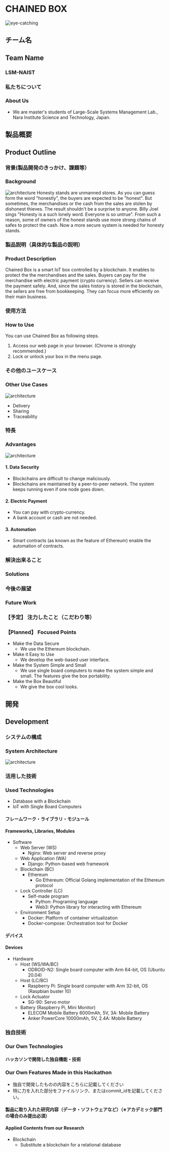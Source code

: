 # CHAINED BOX

<!-- [![IMAGE ALT TEXT HERE](https://jphacks.com/wp-content/uploads/2020/09/JPHACKS2020_ogp.jpg)](https://www.youtube.com/watch?v=G5rULR53uMk) -->

![eye-catching](./docs/eye-catching.jpeg)

## チーム名
## Team Name
### LSM-NAIST
### 私たちについて
### About Us
- We are master's students of Large-Scale Systems Management Lab., Nara Institute Science and Technology, Japan.
## 製品概要
## Product Outline
### 背景(製品開発のきっかけ、課題等） 
### Background
![architecture](./docs/honesty_stand.jpeg)
Honesty stands are unmanned stores. As you can guess form the word "honestly", the buyers are expected to be "honest". 
But sometimes, the merchandises or the cash from the sales are stolen by dishonest thieves. 
The result shouldn't be a surprise to anyone. Billy Joel sings "Honesty is a such lonely word. Everyone is so untrue".
From such a reason, some of owners of the honest stands use more strong chains of safes to protect the cash. 
Now a more secure system is needed for honesty stands.
### 製品説明（具体的な製品の説明）
### Product Description
Chained Box is a smart IoT box controlled by a blockchain. It enables to protect the the merchandises and the sales.
Buyers can pay for the merchandise with electric payment (crypto currency).
Sellers can receive the payment safely.
And, since the sales history is stored in the blockchain, the sellers are free from bookkeeping.
They can focus more efficiently on their main business. 

### 使用方法
### How to Use
You can use Chained Box as following steps.  
1. Access our web page in your browser. (Chrome is strongly recommended.)  
1. Lock or unlock your box in the menu page.



### その他のユースケース
### Other Use Cases
![architecture](./docs/use_cases.jpeg)
- Delivery
- Sharing
- Traceability

### 特長
### Advantages
![architecture](./docs/advantages.jpeg)
#### 1. Data Security
- Blockchains are difficult to change maliciously. 
- Blockchains are maintained by a peer-to-peer network. The system keeps running even if one node goes down. 
#### 2. Electric Payment
- You can pay with crypto-currency.
- A bank account or cash are not needed.
#### 3. Automation
- Smart contracts (as known as the feature of Ethereum) enable the automation of contracts.

### 解決出来ること
### Solutions
### 今後の展望
### Future Work
### 【予定】 注力したこと（こだわり等）
### 【Planned】 Focused Points
* Make the Data Secure
    - We use the Ethereum blockchain. 
* Make it Easy to Use
    - We develop the web-based user interface.
* Make the System Simple and Small
    - We use single board computers to make the system simple and small. The features give the box portability.
* Make the Box Beautiful
    - We give the box cool looks.

## 開発
## Development
### システムの構成
### System Architecture
![architecture](./docs/architecture.jpeg)

### 活用した技術
### Used Technologies
* Database with a Blockchain
* IoT with Single Board Computers

#### フレームワーク・ライブラリ・モジュール
#### Frameworks, Libraries, Modules
* Software
    - Web Server (WS)
        - Nginx: Web server and reverse proxy
    - Web Application (WA)
        - Django: Python-based web framework
    - Blockchain (BC)
        - Ethereum
            - Go Ethereum: Official Golang implementation of the Ethereum protocol
    - Lock Controller (LC)
        - Self-made program
            - Python: Programing language
            - Web3: Python library for interacting with Ethereum
    - Environment Setup
        - Docker: Platform of container virtualization
        - Docker-compose: Orchestration tool for Docker

#### デバイス
#### Devices
* Hardware
    - Host (WS/WA/BC)
        - ODROID-N2: Single board computer with Arm 64-bit, OS (Ubuntu 20.04)
    - Host (LC/BC)
        - Raspberry Pi: Single board computer with Arm 32-bit, OS (Raspbian buster 10)
    - Lock Actuator
        - SG-90: Servo motor
    - Battery (Raspberry Pi, Mini Monitor)
        - ELECOM Mobile Battery 6000mAh, 5V, 3A: Mobile Battery
        - Anker PowerCore 10000mAh, 5V, 2.4A: Mobile Battery

### 独自技術 
### Our Own Technologies
#### ハッカソンで開発した独自機能・技術
### Our Own Features Made in this Hackathon
* 独自で開発したものの内容をこちらに記載してください
* 特に力を入れた部分をファイルリンク、またはcommit_idを記載してください。

#### 製品に取り入れた研究内容（データ・ソフトウェアなど）（※アカデミック部門の場合のみ提出必須）
#### Applied Contents from our Research
* Blockchain
    - Substitute  a blockchain for a relational database
